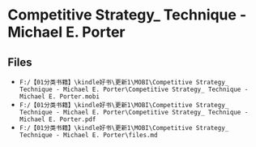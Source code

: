 # Competitive Strategy_ Technique - Michael E. Porter

## Files

- `F:/【01分类书籍】\kindle好书\更新1\MOBI\Competitive Strategy_ Technique - Michael E. Porter\Competitive Strategy_ Technique - Michael E. Porter.mobi`
- `F:/【01分类书籍】\kindle好书\更新1\MOBI\Competitive Strategy_ Technique - Michael E. Porter\Competitive Strategy_ Technique - Michael E. Porter.pdf`
- `F:/【01分类书籍】\kindle好书\更新1\MOBI\Competitive Strategy_ Technique - Michael E. Porter\files.md`
